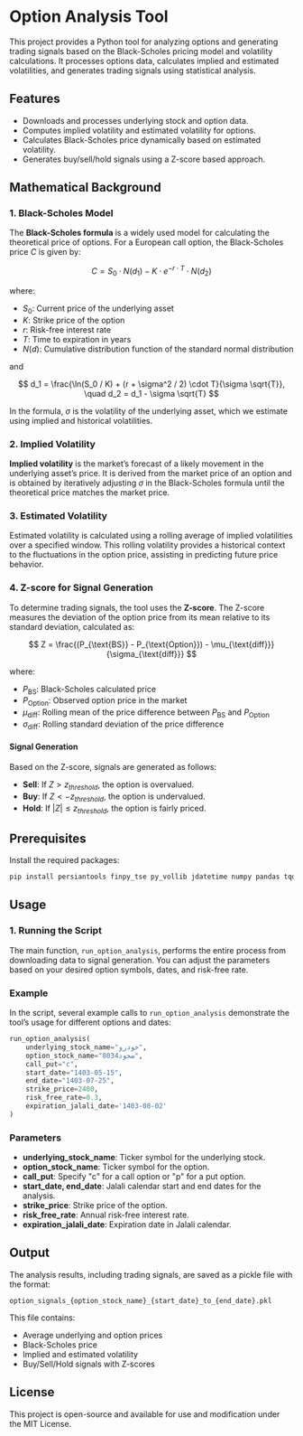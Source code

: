 
# Option Analysis Tool

This project provides a Python tool for analyzing options and generating trading signals based on the Black-Scholes pricing model and volatility calculations. It processes options data, calculates implied and estimated volatilities, and generates trading signals using statistical analysis.

## Features

- Downloads and processes underlying stock and option data.
- Computes implied volatility and estimated volatility for options.
- Calculates Black-Scholes price dynamically based on estimated volatility.
- Generates buy/sell/hold signals using a Z-score based approach.

## Mathematical Background

### 1. Black-Scholes Model

The **Black-Scholes formula** is a widely used model for calculating the theoretical price of options. For a European call option, the Black-Scholes price $C$ is given by:

$$
C = S_0 \cdot N(d_1) - K \cdot e^{-r \cdot T} \cdot N(d_2)
$$

where:

- $S_0$: Current price of the underlying asset
- $K$: Strike price of the option
- $r$: Risk-free interest rate
- $T$: Time to expiration in years
- $N(d)$: Cumulative distribution function of the standard normal distribution

and

$$
d_1 = \frac{\ln(S_0 / K) + (r + \sigma^2 / 2) \cdot T}{\sigma \sqrt{T}}, \quad d_2 = d_1 - \sigma \sqrt{T}
$$

In the formula, $\sigma$ is the volatility of the underlying asset, which we estimate using implied and historical volatilities.

### 2. Implied Volatility

**Implied volatility** is the market’s forecast of a likely movement in the underlying asset’s price. It is derived from the market price of an option and is obtained by iteratively adjusting $\sigma$ in the Black-Scholes formula until the theoretical price matches the market price.

### 3. Estimated Volatility

Estimated volatility is calculated using a rolling average of implied volatilities over a specified window. This rolling volatility provides a historical context to the fluctuations in the option price, assisting in predicting future price behavior.

### 4. Z-score for Signal Generation

To determine trading signals, the tool uses the **Z-score**. The Z-score measures the deviation of the option price from its mean relative to its standard deviation, calculated as:

$$
Z = \frac{(P_{\text{BS}} - P_{\text{Option}}) - \mu_{\text{diff}}}{\sigma_{\text{diff}}}
$$

where:

- $P_{\text{BS}}$: Black-Scholes calculated price
- $P_{\text{Option}}$: Observed option price in the market
- $\mu_{\text{diff}}$: Rolling mean of the price difference between $P_{\text{BS}}$ and $P_{\text{Option}}$
- $\sigma_{\text{diff}}$: Rolling standard deviation of the price difference

#### Signal Generation
Based on the Z-score, signals are generated as follows:

- **Sell**: If $Z > z_{threshold}$, the option is overvalued.
- **Buy**: If $Z < -z_{threshold}$, the option is undervalued.
- **Hold**: If $|Z| \leq z_{threshold}$, the option is fairly priced.

## Prerequisites

Install the required packages:

```bash
pip install persiantools finpy_tse py_vollib jdatetime numpy pandas tqdm
```

## Usage

### 1. Running the Script

The main function, `run_option_analysis`, performs the entire process from downloading data to signal generation. You can adjust the parameters based on your desired option symbols, dates, and risk-free rate.

### Example

In the script, several example calls to `run_option_analysis` demonstrate the tool’s usage for different options and dates:

```python
run_option_analysis(
    underlying_stock_name="خودرو",
    option_stock_name="ضخود8034",
    call_put="c",
    start_date="1403-05-15",
    end_date="1403-07-25",
    strike_price=2400,
    risk_free_rate=0.3,
    expiration_jalali_date='1403-08-02'
)
```

### Parameters

- **underlying_stock_name**: Ticker symbol for the underlying stock.
- **option_stock_name**: Ticker symbol for the option.
- **call_put**: Specify "c" for a call option or "p" for a put option.
- **start_date, end_date**: Jalali calendar start and end dates for the analysis.
- **strike_price**: Strike price of the option.
- **risk_free_rate**: Annual risk-free interest rate.
- **expiration_jalali_date**: Expiration date in Jalali calendar.

## Output

The analysis results, including trading signals, are saved as a pickle file with the format:

```
option_signals_{option_stock_name}_{start_date}_to_{end_date}.pkl
```

This file contains:
- Average underlying and option prices
- Black-Scholes price
- Implied and estimated volatility
- Buy/Sell/Hold signals with Z-scores

## License

This project is open-source and available for use and modification under the MIT License.
